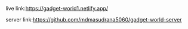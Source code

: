 live link:https://gadget-world1.netlify.app/

server link:https://github.com/mdmasudrana5060/gadget-world-server
